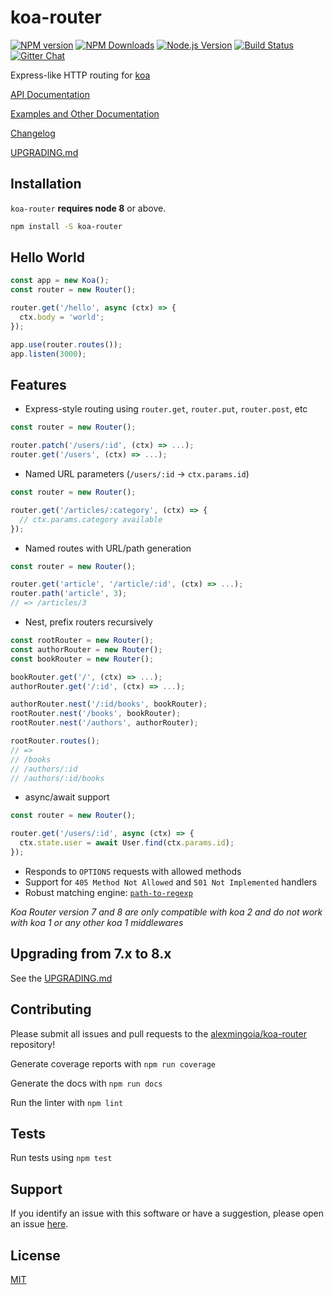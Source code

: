 # koa-router

[![NPM version](https://img.shields.io/npm/v/koa-router.svg?style=flat)](https://npmjs.org/package/koa-router)
[![NPM Downloads](https://img.shields.io/npm/dm/koa-router.svg?style=flat)](https://npmjs.org/package/koa-router)
[![Node.js Version](https://img.shields.io/node/v/koa-router.svg?style=flat)](http://nodejs.org/download/)
[![Build Status](https://img.shields.io/travis/alexmingoia/koa-router.svg?style=flat)](http://travis-ci.org/alexmingoia/koa-router)
[![Gitter Chat](https://img.shields.io/badge/gitter-join%20chat-1dce73.svg?style=flat)](https://gitter.im/alexmingoia/koa-router/)

Express-like HTTP routing for [koa](https://github.com/koajs/koa)

[API Documentation](docs/api.md)

[Examples and Other Documentation](docs/)

[Changelog](CHANGELOG.md)

[UPGRADING.md](docs/UPGRADING.md)

## Installation

`koa-router` **requires node 8** or above.

```sh
npm install -S koa-router
```

## Hello World

```js
const app = new Koa();
const router = new Router();

router.get('/hello', async (ctx) => {
  ctx.body = 'world';
});

app.use(router.routes());
app.listen(3000);
```

## Features

* Express-style routing using `router.get`, `router.put`, `router.post`, etc

```js
const router = new Router();

router.patch('/users/:id', (ctx) => ...);
router.get('/users', (ctx) => ...);
```

* Named URL parameters (`/users/:id` -> `ctx.params.id`)

```js
const router = new Router();

router.get('/articles/:category', (ctx) => {
  // ctx.params.category available
});
```

* Named routes with URL/path generation

```js
const router = new Router();

router.get('article', '/article/:id', (ctx) => ...);
router.path('article', 3);
// => /articles/3
```

* Nest, prefix routers recursively

```js
const rootRouter = new Router();
const authorRouter = new Router();
const bookRouter = new Router();

bookRouter.get('/', (ctx) => ...);
authorRouter.get('/:id', (ctx) => ...);

authorRouter.nest('/:id/books', bookRouter);
rootRouter.nest('/books', bookRouter);
rootRouter.nest('/authors', authorRouter);

rootRouter.routes();
// =>
// /books
// /authors/:id
// /authors/:id/books

```

* async/await support

```js
const router = new Router();

router.get('/users/:id', async (ctx) => {
  ctx.state.user = await User.find(ctx.params.id);
});
```

* Responds to `OPTIONS` requests with allowed methods
* Support for `405 Method Not Allowed` and `501 Not Implemented` handlers
* Robust matching engine: [`path-to-regexp`](https://github.com/pillarjs/path-to-regexp)

_Koa Router version 7 and 8 are only compatible with koa 2 and do not work with koa 1 or any other koa 1 middlewares_

## Upgrading from 7.x to 8.x

See the [UPGRADING.md](./docs/UPGRADING.md)

## Contributing

Please submit all issues and pull requests to the [alexmingoia/koa-router](http://github.com/alexmingoia/koa-router) repository!

Generate coverage reports with `npm run coverage`

Generate the docs with `npm run docs`

Run the linter with `npm lint`

## Tests

Run tests using `npm test`

## Support

If you identify an issue with this software or have a suggestion, please open an issue [here](https://github.com/alexmingoia/koa-router/issues).

## License

[MIT](LICENSE.md)
